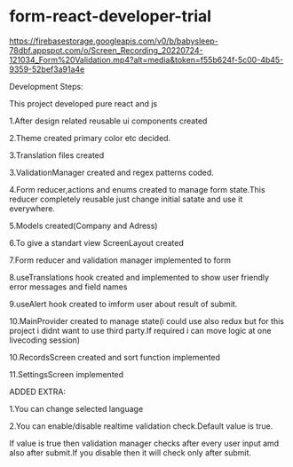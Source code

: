 # form-react-developer-trial


https://firebasestorage.googleapis.com/v0/b/babysleep-78dbf.appspot.com/o/Screen_Recording_20220724-121034_Form%20Validation.mp4?alt=media&token=f55b624f-5c00-4b45-9359-52bef3a91a4e

Development Steps:

This project developed pure react and js

1.After design related reusable ui components created 

2.Theme created primary color etc decided.

3.Translation files created

3.ValidationManager created and regex patterns coded.

4.Form reducer,actions and enums created to manage form state.This reducer completely reusable just change initial satate and use it everywhere.

5.Models created(Company and Adress) 

6.To give a standart view ScreenLayout created

7.Form reducer and validation manager implemented to form

8.useTranslations hook created and implemented to show user friendly error messages and field names

9.useAlert hook created to imform user about result of submit.

10.MainProvider created to manage state(i could use also redux but for this project i didnt want to use third party.If required i can move logic at one livecoding session)

10.RecordsScreen created and sort function implemented

11.SettingsScreen implemented

ADDED EXTRA:

1.You can change selected language

2.You can enable/disable realtime validation check.Default value is true.

If value is true then validation manager checks after every user input amd also after submit.If you disable then it will check only after submit.



